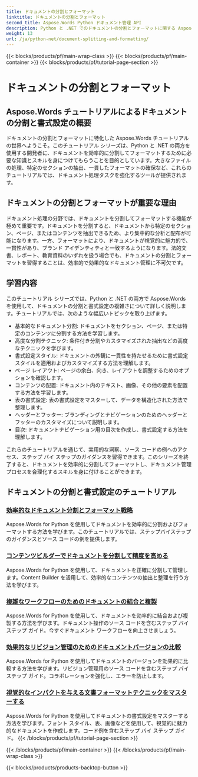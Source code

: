```yaml
---
title: ドキュメントの分割とフォーマット
linktitle: ドキュメントの分割とフォーマット
second_title: Aspose.Words Python ドキュメント管理 API
description: Python と .NET でのドキュメントの分割とフォーマットに関する Aspose.Words チュートリアルをご覧ください。ドキュメントを効率的に分割およびフォーマットする方法を学習し、ドキュメント処理タスクを強化します。
weight: 13
url: /ja/python-net/document-splitting-and-formatting/
---
```


{{< blocks/products/pf/main-wrap-class >}}
{{< blocks/products/pf/main-container >}}
{{< blocks/products/pf/tutorial-page-section >}}

# ドキュメントの分割とフォーマット


## Aspose.Words チュートリアルによるドキュメントの分割と書式設定の概要

ドキュメントの分割とフォーマットに特化した Aspose.Words チュートリアルの世界へようこそ。このチュートリアル シリーズは、Python と .NET の両方を使用する開発者に、ドキュメントを効率的に分割してフォーマットするために必要な知識とスキルを身につけてもらうことを目的としています。大きなファイルの処理、特定のセクションの抽出、一貫したフォーマットの確保など、これらのチュートリアルでは、ドキュメント処理タスクを強化するツールが提供されます。

## ドキュメントの分割とフォーマットが重要な理由

ドキュメント処理の分野では、ドキュメントを分割してフォーマットする機能が極めて重要です。ドキュメントを分割すると、ドキュメントから特定のセクション、ページ、またはコンテンツを抽出できるため、より集中的な分析と配布が可能になります。一方、フォーマットにより、ドキュメントが視覚的に魅力的で、一貫性があり、ブランド アイデンティティと一致するようになります。法的文書、レポート、教育資料のいずれを扱う場合でも、ドキュメントの分割とフォーマットを習得することは、効率的で効果的なドキュメント管理に不可欠です。

## 学習内容

このチュートリアル シリーズでは、Python と .NET の両方で Aspose.Words を使用して、ドキュメントの分割と書式設定の複雑さについて詳しく説明します。チュートリアルでは、次のような幅広いトピックを取り上げます。

- 基本的なドキュメント分割: ドキュメントをセクション、ページ、または特定のコンテンツに分割する方法を学習します。
- 高度な分割テクニック: 条件付き分割やカスタマイズされた抽出などの高度なテクニックを学びます。
- 書式設定スタイル: ドキュメントの外観に一貫性を持たせるために書式設定スタイルを適用およびカスタマイズする方法を理解します。
- ページ レイアウト: ページの余白、向き、レイアウトを調整するためのオプションを確認します。
- コンテンツの配置: ドキュメント内のテキスト、画像、その他の要素を配置する方法を学習します。
- 表の書式設定: 表の書式設定をマスターして、データを構造化された方法で整理します。
- ヘッダーとフッター: ブランディングとナビゲーションのためのヘッダーとフッターのカスタマイズについて説明します。
- 目次: ドキュメントナビゲーション用の目次を作成し、書式設定する方法を理解します。

これらのチュートリアルを通じて、実用的な洞察、ソース コードの例へのアクセス、ステップ バイ ステップのガイダンスを習得できます。このシリーズを終了すると、ドキュメントを効率的に分割してフォーマットし、ドキュメント管理プロセスを合理化するスキルを身に付けることができます。

## ドキュメントの分割と書式設定のチュートリアル
### [効率的なドキュメント分割とフォーマット戦略](./split-format-documents/)
Aspose.Words for Python を使用してドキュメントを効率的に分割およびフォーマットする方法を学びます。このチュートリアルでは、ステップバイステップのガイダンスとソース コードの例を提供します。
### [コンテンツビルダーでドキュメントを分割して精度を高める](./divide-documents-content-builder/)
Aspose.Words for Python を使用して、ドキュメントを正確に分割して管理します。Content Builder を活用して、効率的なコンテンツの抽出と整理を行う方法を学びます。
### [複雑なワークフローのためのドキュメントの結合と複製](./combine-clone-documents/)
Aspose.Words for Python を使用して、ドキュメントを効率的に結合および複製する方法を学びます。ドキュメント操作のソース コードを含むステップ バイ ステップ ガイド。今すぐドキュメント ワークフローを向上させましょう。
### [効果的なリビジョン管理のためのドキュメントバージョンの比較](./compare-document-versions/)
Aspose.Words for Python を使用してドキュメントのバージョンを効果的に比較する方法を学びます。リビジョン管理用のソース コードを含むステップ バイ ステップ ガイド。コラボレーションを強化し、エラーを防止します。
### [視覚的なインパクトを与える文書フォーマットテクニックをマスターする](./document-formatting-techniques/)
Aspose.Words for Python を使用してドキュメントの書式設定をマスターする方法を学びます。フォント スタイル、表、画像などを使用して、視覚的に魅力的なドキュメントを作成します。コード例を含むステップ バイ ステップ ガイド。
{{< /blocks/products/pf/tutorial-page-section >}}

{{< /blocks/products/pf/main-container >}}
{{< /blocks/products/pf/main-wrap-class >}}

{{< blocks/products/products-backtop-button >}}
